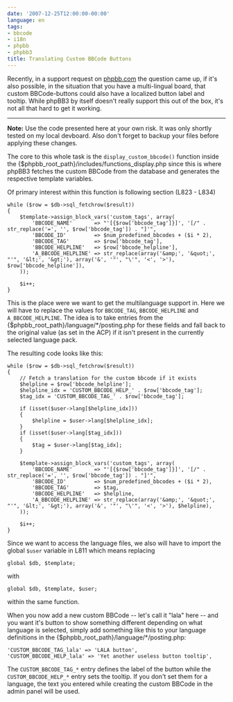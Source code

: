 ```yaml
---
date: '2007-12-25T12:00:00-00:00'
language: en
tags:
- bbcode
- i18n
- phpbb
- phpbb3
title: Translating Custom BBCode Buttons
---
```



Recently, in a support request on [phpbb.com](http://www.phpbb.com) the question came up, if it's also possible, in the
situation that you have a multi-lingual board, that custom BBCode-buttons
could also have a localized button label and tooltip. While phpBB3 by itself
doesn't really support this out of the box, it's not all that hard to
get it working.

-------------------------------


**Note:** Use the code presented here at your own risk. It was only shortly 
tested on my local devboard. Also don't forget to backup your files
before applying these changes.

The core to this whole task is the ``display_custom_bbcode()`` function inside
the {$phpbb\_root\_path}/includes/functions_display.php since this is where
phpBB3 fetches the custom BBCode from the database and generates the 
respective template variables. 

Of primary interest within this function is following section (L823 - L834)
    
    while ($row = $db->sql_fetchrow($result))
	{
		$template->assign_block_vars('custom_tags', array(
			'BBCODE_NAME'		=> "'[{$row['bbcode_tag']}]', '[/" . str_replace('=', '', $row['bbcode_tag']) . "]'",
			'BBCODE_ID'			=> $num_predefined_bbcodes + ($i * 2),
			'BBCODE_TAG'		=> $row['bbcode_tag'],
			'BBCODE_HELPLINE'	=> $row['bbcode_helpline'],
			'A_BBCODE_HELPLINE'	=> str_replace(array('&amp;', '&quot;', "'", '&lt;', '&gt;'), array('&', '"', "\'", '<', '>'), $row['bbcode_helpline']),
		));

		$i++;
	}
	
This is the place were we want to get the multilanguage support in. Here
we will have to replace the values for ``BBCODE_TAG``, ``BBCODE_HELPLINE`` and 
``A_BBCODE_HELPLINE``. The idea is to take entries from the {$phpbb\_root\_path}/language/\*/posting.php for these fields and fall back
to the original value (as set in the ACP) if it isn't present in the 
currently selected language pack.

The resulting code looks like this:
    
    while ($row = $db->sql_fetchrow($result))
	{
	    // Fetch a translation for the custom bbcode if it exists
	    $helpline = $row['bbcode_helpline'];
	    $helpline_idx = 'CUSTOM_BBCODE_HELP_' . $row['bbcode_tag'];
	    $tag_idx = 'CUSTOM_BBCODE_TAG_' . $row['bbcode_tag'];
	    
	    if (isset($user->lang[$helpline_idx]))
	    {
	        $helpline = $user->lang[$helpline_idx];
	    }
	    if (isset($user->lang[$tag_idx]))
	    {
	        $tag = $user->lang[$tag_idx];
	    }
	    
		$template->assign_block_vars('custom_tags', array(
			'BBCODE_NAME'		=> "'[{$row['bbcode_tag']}]', '[/" . str_replace('=', '', $row['bbcode_tag']) . "]'",
			'BBCODE_ID'			=> $num_predefined_bbcodes + ($i * 2),
			'BBCODE_TAG'		=> $tag,
			'BBCODE_HELPLINE'	=> $helpline,
			'A_BBCODE_HELPLINE'	=> str_replace(array('&amp;', '&quot;', "'", '&lt;', '&gt;'), array('&', '"', "\'", '<', '>'), $helpline),
		));

		$i++;
	}
	
Since we want to access the language files, we also will have to import
the global ``$user`` variable in L811 which means replacing
    
    global $db, $template;
	
with 
    
    global $db, $template, $user;

within the same function.
	
When you now add a new custom BBCode -- let's call it "lala" here -- and you
want it's button to show something different depending on what language is
selected, simply add something like this to your language definitions in the
{$phpbb\_root\_path}/language/\*/posting.php:
    
    'CUSTOM_BBCODE_TAG_lala' => 'LALA button',
    'CUSTOM_BBCODE_HELP_lala' => 'Yet another useless button tooltip',
    
The ``CUSTOM_BBCODE_TAG_*`` entry defines the label of the button while the
``CUSTOM_BBCODE_HELP_*`` entry sets the tooltip. If you don't set them for
a language, the text you entered while creating the custom BBCode in the 
admin panel will be used.